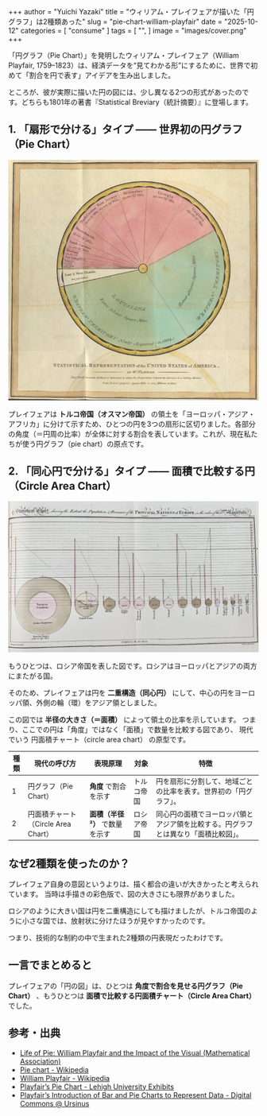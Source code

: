 +++
author = "Yuichi Yazaki"
title = "ウィリアム・プレイフェアが描いた「円グラフ」は2種類あった"
slug = "pie-chart-william-playfair"
date = "2025-10-12"
categories = [
    "consume"
]
tags = [
    "",
]
image = "images/cover.png"
+++

「円グラフ（Pie Chart）」を発明したウィリアム・プレイフェア（William Playfair, 1759–1823）は、経済データを“見てわかる形”にするために、世界で初めて「割合を円で表す」アイデアを生み出しました。

ところが、彼が実際に描いた円の図には、少し異なる2つの形式があったのです。どちらも1801年の著書『Statistical Breviary（統計摘要）』に登場します。

<!--more-->


## 1. 「扇形で分ける」タイプ —— 世界初の円グラフ（Pie Chart）

![](images/Playfair-pie-chairt-1.png)

プレイフェアは **トルコ帝国（オスマン帝国）** の領土を「ヨーロッパ・アジア・アフリカ」に分けて示すため、ひとつの円を3つの扇形に区切りました。各部分の角度（＝円周の比率）が全体に対する割合を表しています。これが、現在私たちが使う円グラフ（pie chart）の原点です。


## 2. 「同心円で分ける」タイプ —— 面積で比較する円（Circle Area Chart）

![](images/Playfair-pie-chairt-2.png)

もうひとつは、ロシア帝国を表した図です。ロシアはヨーロッパとアジアの両方にまたがる国。

そのため、プレイフェアは円を **二重構造（同心円）** にして、中心の円をヨーロッパ領、外側の輪（環）をアジア領としました。

この図では **半径の大きさ（＝面積）** によって領土の比率を示しています。
つまり、ここでの円は「角度」ではなく「面積」で数量を比較する図であり、
現代でいう 円面積チャート（circle area chart） の原型です。


| 種類 | 現代の呼び方 | 表現原理 | 対象 | 特徴 |
|------|---------------|------------|------|------|
| 1 | 円グラフ（Pie Chart） | **角度** で割合を示す | トルコ帝国 | 円を扇形に分割して、地域ごとの比率を表す。世界初の「円グラフ」。 |
| 2 | 円面積チャート（Circle Area Chart） | **面積（半径²）** で数量を示す | ロシア帝国 | 同心円の面積でヨーロッパ領とアジア領を比較する。円グラフとは異なり「面積比較図」。 |



## なぜ2種類を使ったのか？

プレイフェア自身の意図というよりは、描く都合の違いが大きかったと考えられています。
当時は手描きの彩色版で、図の大きさにも限界がありました。

ロシアのように大きい国は円を二重構造にしても描けましたが、トルコ帝国のように小さな国では、放射状に分けたほうが見やすかったのです。

つまり、技術的な制約の中で生まれた2種類の円表現だったわけです。


## 一言でまとめると

プレイフェアの「円の図」は、ひとつは **角度で割合を見せる円グラフ（Pie Chart）** 、もうひとつは **面積で比較する円面積チャート（Circle Area Chart）** でした。



## 参考・出典

- [Life of Pie: William Playfair and the Impact of the Visual (Mathematical Association)](https://m-a.org.uk/resources/PE4LifeofPie.pdf)
- [Pie chart - Wikipedia](https://en.wikipedia.org/wiki/Pie_chart)
- [William Playfair - Wikipedia](https://en.wikipedia.org/wiki/William_Playfair)
- [Playfair’s Pie Chart - Lehigh University Exhibits](https://exhibits.lib.lehigh.edu/exhibits/show/data_visualization/case_one/playfair)
- [Playfair’s Introduction of Bar and Pie Charts to Represent Data - Digital Commons @ Ursinus](https://digitalcommons.ursinus.edu/cgi/viewcontent.cgi?article=1005&context=triumphs_statistics)
